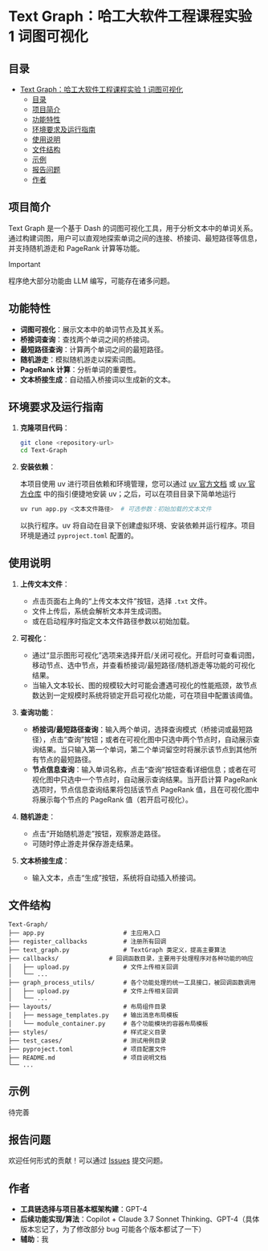 # Text Graph：哈工大软件工程课程实验 1 词图可视化

## 目录

- [Text Graph：哈工大软件工程课程实验 1 词图可视化](#text-graph哈工大软件工程课程实验-1-词图可视化)
  - [目录](#目录)
  - [项目简介](#项目简介)
  - [功能特性](#功能特性)
  - [环境要求及运行指南](#环境要求及运行指南)
  - [使用说明](#使用说明)
  - [文件结构](#文件结构)
  - [示例](#示例)
  - [报告问题](#报告问题)
  - [作者](#作者)

## 项目简介

Text Graph 是一个基于 Dash 的词图可视化工具，用于分析文本中的单词关系。通过构建词图，用户可以直观地探索单词之间的连接、桥接词、最短路径等信息，并支持随机游走和 PageRank 计算等功能。

> [!IMPORTANT]
> 程序绝大部分功能由 LLM 编写，可能存在诸多问题。

## 功能特性

- **词图可视化**：展示文本中的单词节点及其关系。
- **桥接词查询**：查找两个单词之间的桥接词。
- **最短路径查询**：计算两个单词之间的最短路径。
- **随机游走**：模拟随机游走以探索词图。
- **PageRank 计算**：分析单词的重要性。
- **文本桥接生成**：自动插入桥接词以生成新的文本。

## 环境要求及运行指南

1. **克隆项目代码**：

   ```bash
   git clone <repository-url>
   cd Text-Graph
   ```

2. **安装依赖**：

   本项目使用 uv 进行项目依赖和环境管理，您可以通过 [uv 官方文档](https://docs.astral.sh/uv/) 或 [uv 官方仓库](https://github.com/astral-sh/uv) 中的指引便捷地安装 uv；之后，可以在项目目录下简单地运行

   ```bash
   uv run app.py <文本文件路径>  # 可选参数：初始加载的文本文件
   ```

   以执行程序。uv 将自动在目录下创建虚拟环境、安装依赖并运行程序。项目环境是通过 `pyproject.toml` 配置的。

## 使用说明

1. **上传文本文件**：
   - 点击页面右上角的“上传文本文件”按钮，选择 `.txt` 文件。
   - 文件上传后，系统会解析文本并生成词图。
   - 或在启动程序时指定文本文件路径参数以初始加载。

2. **可视化**：
   - 通过“显示图形可视化”选项来选择开启/关闭可视化。开启时可查看词图，移动节点、选中节点，并查看桥接词/最短路径/随机游走等功能的可视化结果。
   - 当输入文本较长、图的规模较大时可能会遭遇可视化的性能瓶颈，故节点数达到一定规模时系统将锁定开启可视化功能，可在项目中配置该阈值。

3. **查询功能**：
   - **桥接词/最短路径查询**：输入两个单词，选择查询模式（桥接词或最短路径），点击“查询”按钮；或者在可视化图中只选中两个节点时，自动展示查询结果。当只输入第一个单词，第二个单词留空时将展示该节点到其他所有节点的最短路径。
   - **节点信息查询**：输入单词名称，点击“查询”按钮查看详细信息；或者在可视化图中只选中一个节点时，自动展示查询结果。当开启计算 PageRank 选项时，节点信息查询结果将包括该节点 PageRank 值，且在可视化图中将展示每个节点的 PageRank 值（若开启可视化）。

4. **随机游走**：
   - 点击“开始随机游走”按钮，观察游走路径。
   - 可随时停止游走并保存游走结果。

5. **文本桥接生成**：
   - 输入文本，点击“生成”按钮，系统将自动插入桥接词。

## 文件结构

```text
Text-Graph/
├── app.py                      # 主应用入口
├── register_callbacks          # 注册所有回调
├── text_graph.py               # TextGraph 类定义，提高主要算法
├── callbacks/              # 回调函数目录，主要用于处理程序对各种功能的响应
│   ├── upload.py               # 文件上传相关回调
│   └── ...
├── graph_process_utils/        # 各个功能处理的统一工具接口，被回调函数调用
│   ├── upload.py               # 文件上传相关回调
│   └── ...
├── layouts/                    # 布局组件目录
│   ├── message_templates.py    # 输出消息布局模板
│   └── module_container.py     # 各个功能模块的容器布局模板
├── styles/                     # 样式定义目录
├── test_cases/                 # 测试用例目录
├── pyproject.toml              # 项目配置文件
├── README.md                   # 项目说明文档
└── ...
```

## 示例

待完善

<!-- 运行应用后，上传以下示例文本文件：

```plaintext
To explore strange new worlds,
To seek out new life and new civilizations
```

生成的词图将展示单词之间的连接关系。 -->

## 报告问题

欢迎任何形式的贡献！可以通过 [Issues](https://github.com/<repository-url>/issues) 提交问题。

## 作者

- **工具链选择与项目基本框架构建**：GPT-4
- **后续功能实现/算法**：Copilot + Claude 3.7 Sonnet Thinking、GPT-4（具体版本忘记了，为了修改部分 bug 可能各个版本都试了一下）
- **辅助**：我

